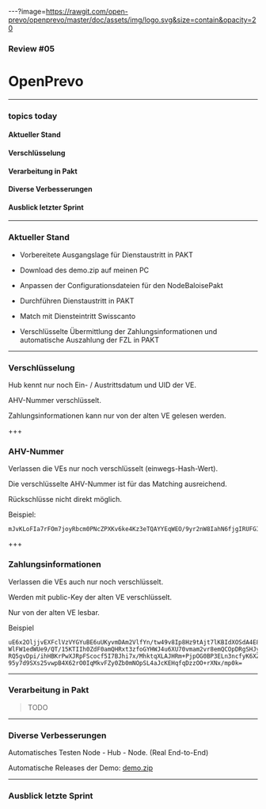 ---?image=https://rawgit.com/open-prevo/openprevo/master/doc/assets/img/logo.svg&size=contain&opacity=20

### Review #05
# OpenPrevo

---

### topics today

#### Aktueller Stand 
#### Verschlüsselung 
#### Verarbeitung in Pakt
#### Diverse Verbesserungen
#### Ausblick letzter Sprint

---

### Aktueller Stand 

- Vorbereitete Ausgangslage für Dienstaustritt in PAKT

- Download des demo.zip auf meinen PC

- Anpassen der Configurationsdateien für den NodeBaloisePakt

- Durchführen Dienstaustritt in PAKT

- Match mit Diensteintritt Swisscanto

- Verschlüsselte Übermittlung der Zahlungsinformationen und automatische Auszahlung der FZL in PAKT

---

### Verschlüsselung

Hub kennt nur noch Ein- / Austrittsdatum und UID der VE.

AHV-Nummer verschlüsselt.

Zahlungsinformationen kann nur von der alten VE gelesen werden.

+++

### AHV-Nummer

Verlassen die VEs nur noch verschlüsselt (einwegs-Hash-Wert).

Die verschlüsselte AHV-Nummer ist für das Matching ausreichend.

Rückschlüsse nicht direkt möglich.

Beispiel: 
```
mJvKLoFIa7rFOm7joyRbcm0PNcZPXKv6ke4Kz3eTQAYYEqWEO/9yr2nW8IahN6fjgIRUFGIq/zG1U1vQfEzPWQ==
```
+++

### Zahlungsinformationen

Verlassen die VEs auch nur noch verschlüsselt.

Werden mit public-Key der alten VE verschlüsselt.

Nur von der alten VE lesbar.

Beispiel
```
uE6x2OljjvEXFclVzVYGYuBE6uUKyvmDAm2VlfYn/tw49v8Ip8Hz9tAjt7lKBIdXOSdA4E8tAaX5s+
WlFW1edWUe9/QT/15KTIIh0ZdF0amQHRxt3zfoGYHWJ4u6XU70vmam2vr8emQCOpDRgSHJyo6mDzdl
RQ5gvDpi/ihHBKrPwXJRpFScocf5I7BJhi7x/MhktqXLAJHRm+PjpOG0BP3ELn3ncfyK6XZTGkg0g3
95y7d9SXs25vwpB4X62rO0IqMkvFZy0Zb0mNOpSL4aJcKEHqfqDzzOO+rXNx/mp0k=
```
---

### Verarbeitung in Pakt

> TODO

---

### Diverse Verbesserungen

Automatisches Testen Node - Hub - Node. (Real End-to-End)

Automatische Releases der Demo: [demo.zip](https://github.com/open-prevo/openprevo/releases)

---

### Ausblick letzte Sprint

